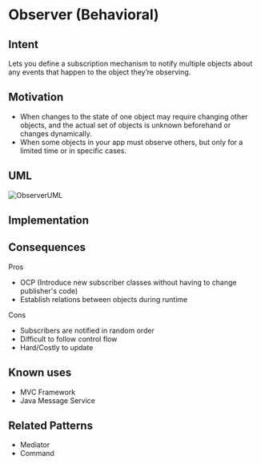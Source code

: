# Observer (Behavioral)

## Intent

Lets you define a subscription mechanism to notify multiple objects about any events that happen to the object they’re observing.

## Motivation

- When changes to the state of one object may require changing other objects, and the actual set of objects is unknown beforehand or changes dynamically.
- When some objects in your app must observe others, but only for a limited time or in specific cases.

## UML

![ObserverUML](https://upload.wikimedia.org/wikipedia/commons/0/01/W3sDesign_Observer_Design_Pattern_UML.jpg)

## Implementation

## Consequences

Pros

- OCP (Introduce new subscriber classes without having to change publisher's code)
- Establish relations between objects during runtime

Cons

- Subscribers are notified in random order
- Difficult to follow control flow
- Hard/Costly to update

## Known uses

- MVC Framework
- Java Message Service

## Related Patterns

- Mediator
- Command
